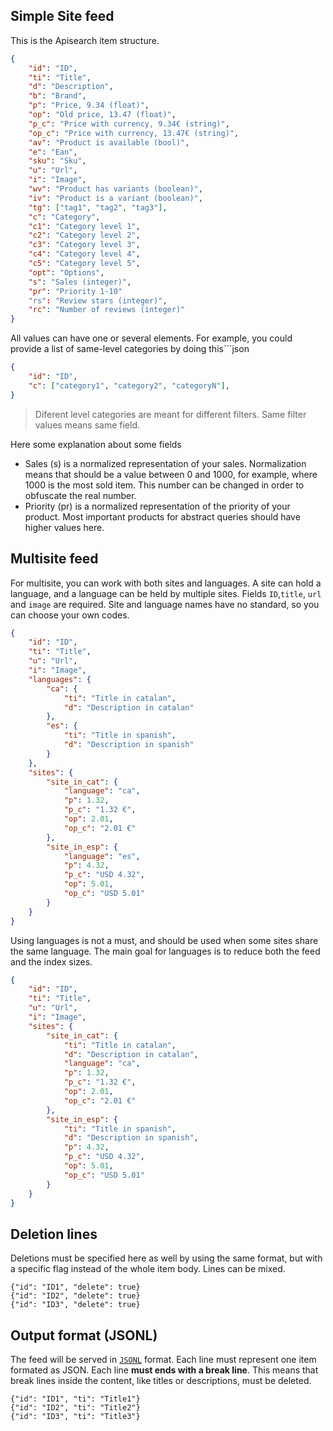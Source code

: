 ## Simple Site feed

This is the Apisearch item structure.

```json
{
    "id": "ID",
    "ti": "Title",
    "d": "Description",
    "b": "Brand",
    "p": "Price, 9.34 (float)",
    "op": "Old price, 13.47 (float)",
    "p_c": "Price with currency, 9.34€ (string)",
    "op_c": "Price with currency, 13.47€ (string)",
    "av": "Product is available (bool)",
    "e": "Ean",
    "sku": "Sku",
    "u": "Url",
    "i": "Image",
    "wv": "Product has variants (boolean)",
    "iv": "Product is a variant (boolean)",
    "tg": ["tag1", "tag2", "tag3"],
    "c": "Category",
    "c1": "Category level 1",
    "c2": "Category level 2",
    "c3": "Category level 3",
    "c4": "Category level 4",
    "c5": "Category level 5",
    "opt": "Options",
    "s": "Sales (integer)",
    "pr": "Priority 1-10"
    "rs": "Review stars (integer)",
    "rc": "Number of reviews (integer)"
}
```

All values can have one or several elements. For example, you could provide a list of same-level categories by doing this```json

```json
{
    "id": "ID",
    "c": ["category1", "category2", "categoryN"],
}
```

> Diferent level categories are meant for different filters. Same filter values means same field.

Here some explanation about some fields

- Sales (s) is a normalized representation of your sales. Normalization means that should be a value between 0 and 1000, for example, where 1000 is the most sold item. This number can be changed in order to obfuscate the real number.
- Priority (pr) is a normalized representation of the priority of your product. Most important products for abstract queries should have higher values here.

## Multisite feed

For multisite, you can work with both sites and languages. A site can hold a
language, and a language can be held by multiple sites. Fields `ID`,`title`,
`url` and `image` are required. Site and language names have no standard,
so you can choose your own codes.

```json
{
    "id": "ID",
    "ti": "Title",
    "u": "Url",
    "i": "Image",
    "languages": {
        "ca": {
            "ti": "Title in catalan",
            "d": "Description in catalan"
        },
        "es": {
            "ti": "Title in spanish",
            "d": "Description in spanish"
        }
    },
    "sites": {
        "site_in_cat": {
            "language": "ca",
            "p": 1.32,
            "p_c": "1.32 €",
            "op": 2.01,
            "op_c": "2.01 €"
        },
        "site_in_esp": {
            "language": "es",
            "p": 4.32,
            "p_c": "USD 4.32",
            "op": 5.01,
            "op_c": "USD 5.01"
        }
    }
}
```

Using languages is not a must, and should be used when some sites share the same
language. The main goal for languages is to reduce both the feed and the index
sizes.

```json
{
    "id": "ID",
    "ti": "Title",
    "u": "Url",
    "i": "Image",
    "sites": {
        "site_in_cat": {
            "ti": "Title in catalan",
            "d": "Description in catalan",
            "language": "ca",
            "p": 1.32,
            "p_c": "1.32 €",
            "op": 2.01,
            "op_c": "2.01 €"
        },
        "site_in_esp": {
            "ti": "Title in spanish",
            "d": "Description in spanish",
            "p": 4.32,
            "p_c": "USD 4.32",
            "op": 5.01,
            "op_c": "USD 5.01"
        }
    }
}
```

## Deletion lines

Deletions must be specified here as well by using the same format, but with a specific flag instead of the whole item body. Lines can be mixed.

```jsonl
{"id": "ID1", "delete": true}
{"id": "ID2", "delete": true}
{"id": "ID3", "delete": true}
```

## Output format (JSONL)

The feed will be served in [`JSONL`](https://jsonlines.org) format. Each line must represent one item formated as JSON. Each line **must ends with a break line**. This means that break lines inside the content, like titles or descriptions, must be deleted.

```jsonl
{"id": "ID1", "ti": "Title1"}
{"id": "ID2", "ti": "Title2"}
{"id": "ID3", "ti": "Title3"}
```
